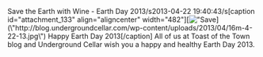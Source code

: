 Save the Earth with Wine - Earth Day 2013/s2013-04-22 19:40:43/s[caption id=\"attachment_133\" align=\"aligncenter\" width=\"482\"][![\"Save](\"http://blog.undergroundcellar.com/wp-content/uploads/2013/04/16m-4-22-13.jpg\")](\"http://blog.undergroundcellar.com/wp-content/uploads/2013/04/16m-4-22-13.jpg\") Happy Earth Day 2013[/caption] All of us at Toast of the Town blog and Underground Cellar wish you a happy and healthy Earth Day 2013. 